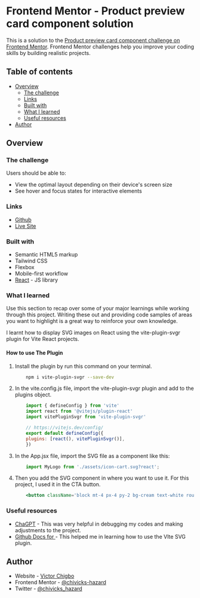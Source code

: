 # Frontend Mentor - Product preview card component solution

This is a solution to the [Product preview card component challenge on Frontend Mentor](https://www.frontendmentor.io/challenges/product-preview-card-component-GO7UmttRfa). Frontend Mentor challenges help you improve your coding skills by building realistic projects. 

## Table of contents

- [Overview](#overview)
  - [The challenge](#the-challenge)
  - [Links](#links)
  - [Built with](#built-with)
  - [What I learned](#what-i-learned)
  - [Useful resources](#useful-resources)
- [Author](#author)

## Overview

### The challenge

Users should be able to:

- View the optimal layout depending on their device's screen size
- See hover and focus states for interactive elements

### Links

- [Github](https://github.com/chivicks-hazard/frontendmentor-responsive-product-card)
- [Live Site](https://frontendmentor-responsive-product-card.vercel.app/)

### Built with

- Semantic HTML5 markup
- Tailwind CSS
- Flexbox
- Mobile-first workflow
- [React](https://reactjs.org/) - JS library

### What I learned

Use this section to recap over some of your major learnings while working through this project. Writing these out and providing code samples of areas you want to highlight is a great way to reinforce your own knowledge.

I learnt how to display SVG images on React using the vite-plugin-svgr plugin for Vite React projects.

#### How to use The Plugin 
1. Install the plugin by run this command on your terminal.
    ```sh
        npm i vite-plugin-svgr --save-dev
    ```

2. In the vite.config.js file, import the vite-plugin-svgr plugin and add to the plugins object.
    ```js
        import { defineConfig } from 'vite'
        import react from '@vitejs/plugin-react'
        import vitePluginSvgr from 'vite-plugin-svgr'

        // https://vitejs.dev/config/
        export default defineConfig({
        plugins: [react(), vitePluginSvgr()],
        })
    ```
3. In the App.jsx file, import the SVG file as a component like this:
    ```js
        import MyLogo from './assets/icon-cart.svg?react';
    ```
4. Then you add the SVG component in where you want to use it. For this project, I used it in the CTA button.
    ```jsx
        <button className='block mt-4 px-4 py-2 bg-cream text-white rounded-lg text-center hover:bg-green-950'><MyLogo className="inline mb-1 mr-2" /> Add To Cart</button>
    ```



### Useful resources

- [ChaGPT](https://chat.openai.com) - This  was very helpful in debugging my codes and making adjustments to the project.
- [Github Docs for ](https://github.com/pd4d10/vite-plugin-svgr) - This helped me in learning how to use the VIte SVG plugin.

## Author

- Website - [Victor Chigbo](https://chivickshazard.vercel.app)
- Frontend Mentor - [@chivicks-hazard](https://www.frontendmentor.io/profile/yourusername)
- Twitter - [@chivicks_hazard](https://www.twitter.com/chivicks_hazard)